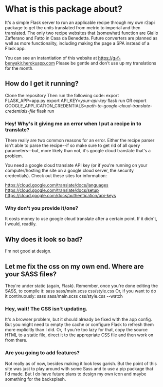 # What is this package about?

It's a simple Flask server to run an applicable recipe through my own r2api package to get the units translated from metric to imperial and then translated. The only two recipe websites that (somewhat) function are Giallo Zafferano and Fatto in Casa da Benedetta. Future converters are planned as well as more functionality, including making the page a SPA instead of a Flask app.

You can see an instantiation of this website at https://g-f-benyakir.herokuapp.com 
Please be gentle and don't use up my translations for the month.

## How do I get it running?
Clone the repository
Then run the following code:
    export FLASK_APP=app.py
    export API_KEY=*your-api-key*
    flask run
OR
    export GOOGLE_APPLICATION_CREDENTIALS=*path-to-google-cloud-translate-credentials-file*
    flask run

### Hey! Why's it giving me an error when I put a recipe in to translate?
There really are two common reasons for an error. Either the recipe parser isn't able to parse the recipe--if so make sure to get rid of all query parameters--but, more likely than not, it's google cloud translate that's a problem.

You need a google cloud translate API key (or if you're running on your computer/hosting the site on a google cloud server, the security credentials). Check out these sites for information:

https://cloud.google.com/translate/docs/languages
https://cloud.google.com/translate/docs/setup
https://cloud.google.com/docs/authentication/api-keys

### Why don't you provide it/one?
It costs money to use google cloud translate after a certain point. If it didn't, I would, readily.

## Why does it look so bad?
I'm not good at design.

## Let me fix the css on my own end. Where are your SASS files?
They're under static (again, Flask). Remember, once you're done editing the SASS, to compile it:
    sass sass/main.scss css/style.css
Or, if you want to do it continuously:
    sass sass/main.scss css/style.css --watch

### Hey, wait! The CSS isn't updating.
It's a browser problem, but it should already be fixed with the app config. But you might need to empty the cache or configure Flask to refresh them more explicitly than I did. Or, if you're too lazy for that, copy the source HTML to a static file, direct it to the appropriate CSS file and then work on from there.

### Are you going to add features?
Not really as of now, besides making it look less garish. But the point of this site was just to play around with some Sass and to use a pip package that I'd made. But I do have future plans to design my own icon and maybe something for the backsplash.